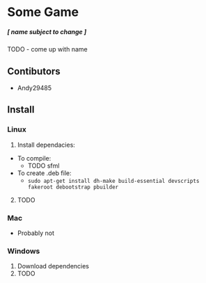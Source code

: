 # Some Game
##### [ name subject to change ]
TODO - come up with name

## Contibutors
- Andy29485

## Install

### Linux
1. Install dependacies:
  - To compile:
    - TODO sfml
  - To create .deb file:
    - `sudo apt-get install dh-make build-essential devscripts
       fakeroot debootstrap pbuilder`
2. TODO

### Mac
- Probably not

### Windows
1. Download dependencies
2. TODO

